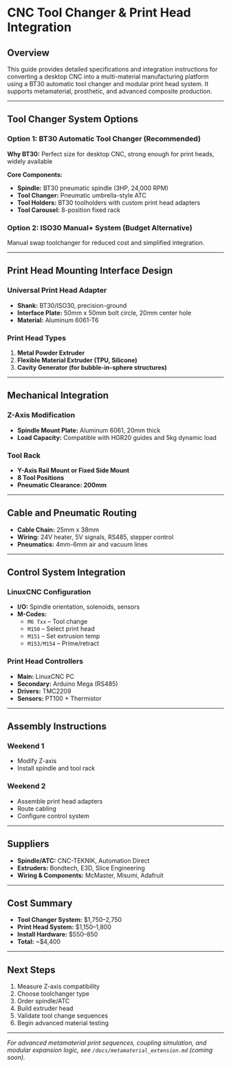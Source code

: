 
# CNC Tool Changer & Print Head Integration

## Overview

This guide provides detailed specifications and integration instructions for converting a desktop CNC into a multi-material manufacturing platform using a BT30 automatic tool changer and modular print head system. It supports metamaterial, prosthetic, and advanced composite production.

---

## Tool Changer System Options

### Option 1: BT30 Automatic Tool Changer (Recommended)

**Why BT30:** Perfect size for desktop CNC, strong enough for print heads, widely available

**Core Components:**

- **Spindle:** BT30 pneumatic spindle (3HP, 24,000 RPM)
- **Tool Changer:** Pneumatic umbrella-style ATC
- **Tool Holders:** BT30 toolholders with custom print head adapters
- **Tool Carousel:** 8-position fixed rack

### Option 2: ISO30 Manual+ System (Budget Alternative)

Manual swap toolchanger for reduced cost and simplified integration.

---

## Print Head Mounting Interface Design

### Universal Print Head Adapter

- **Shank:** BT30/ISO30, precision-ground
- **Interface Plate:** 50mm x 50mm bolt circle, 20mm center hole
- **Material:** Aluminum 6061-T6

### Print Head Types

1. **Metal Powder Extruder**
2. **Flexible Material Extruder (TPU, Silicone)**
3. **Cavity Generator (for bubble-in-sphere structures)**

---

## Mechanical Integration

### Z-Axis Modification

- **Spindle Mount Plate:** Aluminum 6061, 20mm thick
- **Load Capacity:** Compatible with HGR20 guides and 5kg dynamic load

### Tool Rack

- **Y-Axis Rail Mount or Fixed Side Mount**
- **8 Tool Positions**
- **Pneumatic Clearance: 200mm**

---

## Cable and Pneumatic Routing

- **Cable Chain:** 25mm x 38mm
- **Wiring:** 24V heater, 5V signals, RS485, stepper control
- **Pneumatics:** 4mm-6mm air and vacuum lines

---

## Control System Integration

### LinuxCNC Configuration

- **I/O:** Spindle orientation, solenoids, sensors
- **M-Codes:**
    - `M6 Txx` – Tool change
    - `M150` – Select print head
    - `M151` – Set extrusion temp
    - `M153/M154` – Prime/retract

### Print Head Controllers

- **Main:** LinuxCNC PC
- **Secondary:** Arduino Mega (RS485)
- **Drivers:** TMC2209
- **Sensors:** PT100 + Thermistor

---

## Assembly Instructions

### Weekend 1

- Modify Z-axis
- Install spindle and tool rack

### Weekend 2

- Assemble print head adapters
- Route cabling
- Configure control system

---

## Suppliers

- **Spindle/ATC:** CNC-TEKNIK, Automation Direct
- **Extruders:** Bondtech, E3D, Slice Engineering
- **Wiring & Components:** McMaster, Misumi, Adafruit

---

## Cost Summary

- **Tool Changer System:** $1,750–2,750
- **Print Head System:** $1,150–1,800
- **Install Hardware:** $550–850
- **Total:** ~$4,400

---

## Next Steps

1. Measure Z-axis compatibility
2. Choose toolchanger type
3. Order spindle/ATC
4. Build extruder head
5. Validate tool change sequences
6. Begin advanced material testing

---

*For advanced metamaterial print sequences, coupling simulation, and modular expansion logic, see `/docs/metamaterial_extension.md` (coming soon).*
